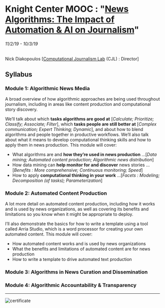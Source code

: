 # Knight Center MOOC : "[News Algorithms: The Impact of Automation & AI on Journalism](https://journalismcourses.org/ALG0119.html)"
###### 11/2/19 - 10/3/19

Nick Diakopoulos [[Computational Journalism Lab](http://cjlab.stanford.edu/) (CJL) : Director]

## Syllabus
### Module 1: Algorithmic News Media
A broad overview of how algorithmic approaches are being used throughout journalism, including in areas like content production and computational story discovery.

We’ll talk about which **tasks algorithms are good at** [*Calculate; Prioritize; Classify; Associate; Filter*], which **tasks people are still better at** [*Complex communication; Expert Thinking; Dynamic*], and about how to blend algorithms and people together in productive workflows. We’ll also talk about what it means to develop computational thinking skills and how to apply them in news production. This module will cover:

* What algorithms are and **how they’re used in news production** ...[*Data mining; Automated content production; Algorithmic news distribution*]
* How data mining can **help monitor for and discover** news stories ...[*Benefits : More comprehensive; Continuous monitoring; Speed*]
* How to apply **computational thinking in your work** ...[*Facets : Modeling; Decomposition (of tasks); Parameterization*]


### Module 2: Automated Content Production
A lot more detail on automated content production, including how it works and is used by news organizations, as well as covering its benefits and limitations so you know when it might be appropriate to deploy.

I’ll also demonstrate the basics for how to write a template using a tool called Arria Studio, which is a word processor for creating your own automated content. This module will cover:

* How automated content works and is used by news organizations
* What the benefits and limitations of automated content are for news production
* How to write a template to drive automated text production


### Module 3: Algorithms in News Curation and Dissemination

### Module 4: Algorithmic Accountability & Transparency

---

![certificate](MAP0918_Certificate.png "certificate")